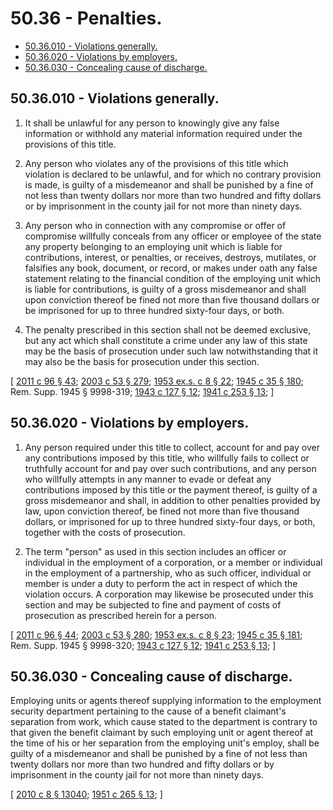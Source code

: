 # 50.36 - Penalties.
* [50.36.010 - Violations generally.](#5036010---violations-generally)
* [50.36.020 - Violations by employers.](#5036020---violations-by-employers)
* [50.36.030 - Concealing cause of discharge.](#5036030---concealing-cause-of-discharge)
## 50.36.010 - Violations generally.
1. It shall be unlawful for any person to knowingly give any false information or withhold any material information required under the provisions of this title.

2. Any person who violates any of the provisions of this title which violation is declared to be unlawful, and for which no contrary provision is made, is guilty of a misdemeanor and shall be punished by a fine of not less than twenty dollars nor more than two hundred and fifty dollars or by imprisonment in the county jail for not more than ninety days.

3. Any person who in connection with any compromise or offer of compromise willfully conceals from any officer or employee of the state any property belonging to an employing unit which is liable for contributions, interest, or penalties, or receives, destroys, mutilates, or falsifies any book, document, or record, or makes under oath any false statement relating to the financial condition of the employing unit which is liable for contributions, is guilty of a gross misdemeanor and shall upon conviction thereof be fined not more than five thousand dollars or be imprisoned for up to three hundred sixty-four days, or both.

4. The penalty prescribed in this section shall not be deemed exclusive, but any act which shall constitute a crime under any law of this state may be the basis of prosecution under such law notwithstanding that it may also be the basis for prosecution under this section.

\[ [2011 c 96 § 43](https://lawfilesext.leg.wa.gov/biennium/2011-12/Pdf/Bills/Session%20Laws/Senate/5168-S.SL.pdf?cite=2011%20c%2096%20§%2043); [2003 c 53 § 279](https://lawfilesext.leg.wa.gov/biennium/2003-04/Pdf/Bills/Session%20Laws/Senate/5758.SL.pdf?cite=2003%20c%2053%20§%20279); [1953 ex.s. c 8 § 22](https://leg.wa.gov/CodeReviser/documents/sessionlaw/1953ex1c8.pdf?cite=1953%20ex.s.%20c%208%20§%2022); [1945 c 35 § 180](https://leg.wa.gov/CodeReviser/documents/sessionlaw/1945c35.pdf?cite=1945%20c%2035%20§%20180); Rem. Supp. 1945 § 9998-319; [1943 c 127 § 12](https://leg.wa.gov/CodeReviser/documents/sessionlaw/1943c127.pdf?cite=1943%20c%20127%20§%2012); [1941 c 253 § 13](https://leg.wa.gov/CodeReviser/documents/sessionlaw/1941c253.pdf?cite=1941%20c%20253%20§%2013); \]

## 50.36.020 - Violations by employers.
1. Any person required under this title to collect, account for and pay over any contributions imposed by this title, who willfully fails to collect or truthfully account for and pay over such contributions, and any person who willfully attempts in any manner to evade or defeat any contributions imposed by this title or the payment thereof, is guilty of a gross misdemeanor and shall, in addition to other penalties provided by law, upon conviction thereof, be fined not more than five thousand dollars, or imprisoned for up to three hundred sixty-four days, or both, together with the costs of prosecution.

2. The term "person" as used in this section includes an officer or individual in the employment of a corporation, or a member or individual in the employment of a partnership, who as such officer, individual or member is under a duty to perform the act in respect of which the violation occurs. A corporation may likewise be prosecuted under this section and may be subjected to fine and payment of costs of prosecution as prescribed herein for a person.

\[ [2011 c 96 § 44](https://lawfilesext.leg.wa.gov/biennium/2011-12/Pdf/Bills/Session%20Laws/Senate/5168-S.SL.pdf?cite=2011%20c%2096%20§%2044); [2003 c 53 § 280](https://lawfilesext.leg.wa.gov/biennium/2003-04/Pdf/Bills/Session%20Laws/Senate/5758.SL.pdf?cite=2003%20c%2053%20§%20280); [1953 ex.s. c 8 § 23](https://leg.wa.gov/CodeReviser/documents/sessionlaw/1953ex1c8.pdf?cite=1953%20ex.s.%20c%208%20§%2023); [1945 c 35 § 181](https://leg.wa.gov/CodeReviser/documents/sessionlaw/1945c35.pdf?cite=1945%20c%2035%20§%20181); Rem. Supp. 1945 § 9998-320; [1943 c 127 § 12](https://leg.wa.gov/CodeReviser/documents/sessionlaw/1943c127.pdf?cite=1943%20c%20127%20§%2012); [1941 c 253 § 13](https://leg.wa.gov/CodeReviser/documents/sessionlaw/1941c253.pdf?cite=1941%20c%20253%20§%2013); \]

## 50.36.030 - Concealing cause of discharge.
Employing units or agents thereof supplying information to the employment security department pertaining to the cause of a benefit claimant's separation from work, which cause stated to the department is contrary to that given the benefit claimant by such employing unit or agent thereof at the time of his or her separation from the employing unit's employ, shall be guilty of a misdemeanor and shall be punished by a fine of not less than twenty dollars nor more than two hundred and fifty dollars or by imprisonment in the county jail for not more than ninety days.

\[ [2010 c 8 § 13040](https://lawfilesext.leg.wa.gov/biennium/2009-10/Pdf/Bills/Session%20Laws/Senate/6239-S.SL.pdf?cite=2010%20c%208%20§%2013040); [1951 c 265 § 13](https://leg.wa.gov/CodeReviser/documents/sessionlaw/1951c265.pdf?cite=1951%20c%20265%20§%2013); \]

